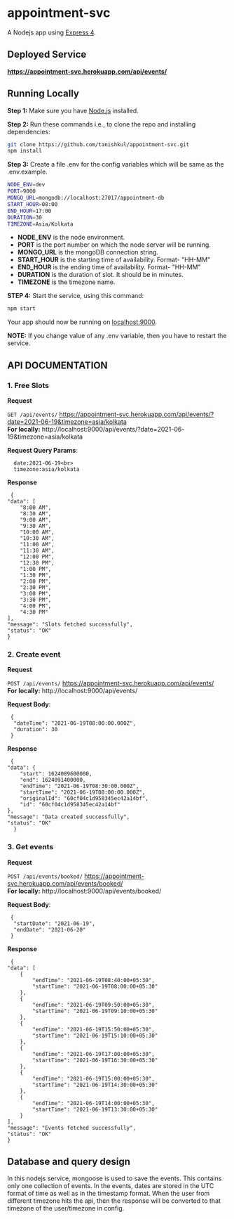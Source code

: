 # appointment-svc
A Nodejs app using [Express 4](http://expressjs.com/).

## Deployed Service
**https://appointment-svc.herokuapp.com/api/events/**

## Running Locally

**Step 1:** Make sure you have [Node.js](http://nodejs.org/) installed.

**Step 2:** Run these commands i.e., to clone the repo and installing dependencies:
```sh
git clone https://github.com/tanishkul/appointment-svc.git
npm install
```

**Step 3:** Create a file .env for the config variables which will be same as the .env.example.
```sh
NODE_ENV=dev
PORT=9000
MONGO_URL=mongodb://localhost:27017/appointment-db
START_HOUR=08:00
END_HOUR=17:00
DURATION=30
TIMEZONE=Asia/Kolkata
```
- **NODE_ENV** is the node environment.
- **PORT** is the port number on which the node server will be running.
- **MONGO_URL** is the mongoDB connection string.
- **START_HOUR** is the starting time of availability. Format- "HH-MM"
- **END_HOUR** is the ending time of availability. Format- "HH-MM"
- **DURATION** is the duration of slot. It should be in minutes.
- **TIMEZONE** is the timezone name.

**STEP 4:** Start the service, using this command:
```sh
npm start
```
Your app should now be running on [localhost:9000](http://localhost:9000/api/).

**NOTE:** If you change value of any .env variable, then you have to restart the service.

## API DOCUMENTATION

### 1. Free Slots
**Request**

`GET /api/events/` https://appointment-svc.herokuapp.com/api/events/?date=2021-06-19&timezone=asia/kolkata<br>
**For locally:** http://localhost:9000/api/events/?date=2021-06-19&timezone=asia/kolkata

**Request Query Params**:<br>

      date:2021-06-19<br>
      timezone:asia/kolkata

 **Response**

     {
    "data": [
        "8:00 AM",
        "8:30 AM",
        "9:00 AM",
        "9:30 AM",
        "10:00 AM",
        "10:30 AM",
        "11:00 AM",
        "11:30 AM",
        "12:00 PM",
        "12:30 PM",
        "1:00 PM",
        "1:30 PM",
        "2:00 PM",
        "2:30 PM",
        "3:00 PM",
        "3:30 PM",
        "4:00 PM",
        "4:30 PM"
    ],
    "message": "Slots fetched successfully",
    "status": "OK"
    }
   
### 2. Create event
**Request**

`POST /api/events/` https://appointment-svc.herokuapp.com/api/events/<br>
**For locally:** http://localhost:9000/api/events/

**Request Body**:<br>

     {
      "dateTime": "2021-06-19T08:00:00.000Z",
      "duration": 30
     }

 **Response**

     {
    "data": {
        "start": 1624089600000,
        "end": 1624091400000,
        "endTime": "2021-06-19T08:30:00.000Z",
        "startTime": "2021-06-19T08:00:00.000Z",
        "originalId": "60cf04c1d958345ec42a14bf",
        "id": "60cf04c1d958345ec42a14bf"
    },
    "message": "Data created successfully",
    "status": "OK"
      }
 
### 3. Get events
**Request**

`POST /api/events/booked/` https://appointment-svc.herokuapp.com/api/events/booked/<br>
**For locally:** http://localhost:9000/api/events/booked/

**Request Body**:<br>

     {
      "startDate": "2021-06-19",
      "endDate": "2021-06-20"
     }

 **Response**

     {
    "data": [
        {
            "endTime": "2021-06-19T08:40:00+05:30",
            "startTime": "2021-06-19T08:00:00+05:30"
        },
        {
            "endTime": "2021-06-19T09:50:00+05:30",
            "startTime": "2021-06-19T09:10:00+05:30"
        },
        {
            "endTime": "2021-06-19T15:50:00+05:30",
            "startTime": "2021-06-19T15:10:00+05:30"
        },
        {
            "endTime": "2021-06-19T17:00:00+05:30",
            "startTime": "2021-06-19T16:30:00+05:30"
        },
        {
            "endTime": "2021-06-19T15:00:00+05:30",
            "startTime": "2021-06-19T14:30:00+05:30"
        },
        {
            "endTime": "2021-06-19T14:00:00+05:30",
            "startTime": "2021-06-19T13:30:00+05:30"
        }
    ],
    "message": "Events fetched successfully",
    "status": "OK"
    }
    
## Database and query design
  In this nodejs service, mongoose is used to save the events. This contains only one collection of events. In the events, dates are stored in the UTC format of time as well as in the timestamp format. When the user from different timezone hits the api, then the response will be converted to that timezone of the user/timezone in config.
